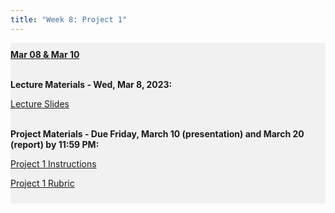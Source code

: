 ```yaml
---
title: "Week 8: Project 1"
---
```


<div style="background-color:rgba(0, 0, 0, 0.0470588); text-align:left; vertical-align: middle; padding:10px 0;">
<b><u>Mar 08 & Mar 10</u></b> <br> <br>

<b>Lecture Materials - Wed, Mar 8, 2023:</b> <br>


<a  href="/materials/unit_01/week_04/lecture_01_week_04.html" target="_blank">Lecture Slides</a> <br> <br>




<b>Project Materials - Due Friday, March 10 (presentation) and March 20 (report) by 11:59 PM:</b> <br>

<a  href="/materials/unit_01/week_03/ps7.html" target="_blank">Project 1 Instructions</a> <br> 

<a  href="/materials/unit_01/week_03/project_1_rubric.html" target="_blank">Project 1 Rubric</a> <br> 



</div>

<br> 
